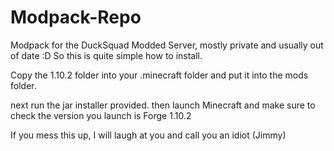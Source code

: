 # Modpack-Repo
Modpack for the DuckSquad Modded Server, mostly private and usually out of date :D
So this is quite simple how to install. 

Copy the 1.10.2 folder into your .minecraft folder and put it into the mods folder.

next run the jar installer provided. then launch Minecraft and make sure to check the version you launch is Forge 1.10.2

If you mess this up, I will laugh at you and call you an idiot (Jimmy)
